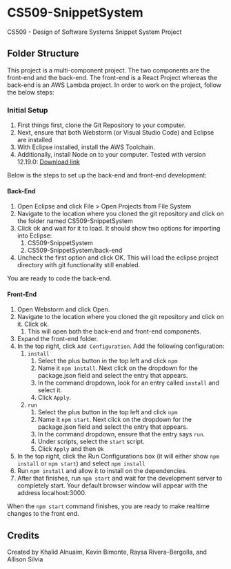 # CS509-SnippetSystem
CS509 - Design of Software Systems Snippet System Project

## Folder Structure
This project is a multi-component project. The two components are the front-end and the back-end.
The front-end is a React Project whereas the back-end is an AWS Lambda project. In order to 
work on the project, follow the below steps:

### Initial Setup
1. First things first, clone the Git Repository to your computer.
2. Next, ensure that both Webstorm (or Visual Studio Code) and Eclipse are installed
3. With Eclipse installed, install the AWS Toolchain.
4. Additionally, install Node on to your computer. Tested with version 12.19.0: [Download link](https://nodejs.org/en/download/)

Below is the steps to set up the back-end and front-end development:

#### Back-End
1. Open Eclipse and click File > Open Projects from File System
2. Navigate to the location where you cloned the git repository and click on the folder named CS509-SnippetSystem
3. Click ok and wait for it to load. It should show two options for importing into Eclipse:
    1. CS509-SnippetSystem
    2. CS509-SnippetSystem/back-end
4. Uncheck the first option and click OK. This will load the eclipse project directory with git functionality still enabled.

You are ready to code the back-end.

#### Front-End
1. Open Webstorm and click Open.
2. Navigate to the location where you cloned the git repository and click on it. Click ok.
    1. This will open both the back-end and front-end components.
3. Expand the front-end folder.
4. In the top right, click `Add Configuration`. Add the following configuration:
    1. `install`
        1. Select the plus button in the top left and click `npm`
        2. Name it `npm install`. Next click on the dropdown for the package.json field and select the entry that appears.
        3. In the command dropdown, look for an entry called `install` and select it.
        4. Click `Apply`.
    2. `run`
        1. Select the plus button in the top left and click `npm`
        2. Name it `npm start`. Next click on the dropdown for the package.json field and select the entry that appears.
        3. In the command dropdown, ensure that the entry says `run`.
        3. Under scripts, select the `start` script.
        4. Click `Apply` and then `Ok`
5. In the top right, click the Run Configurations box (it will either show `npm install` or `npm start`) and select `npm install`
6. Run `npm install` and allow it to install on the dependencies.
7. After that finishes, run `npm start` and wait for the development server to completely start. Your default browser window will appear with the address localhost:3000.

When the `npm start` command finishes, you are ready to make realtime changes to the front end.

## Credits
Created by Khalid Alnuaim, Kevin Bimonte, Raysa Rivera-Bergolla, and Allison Silvia